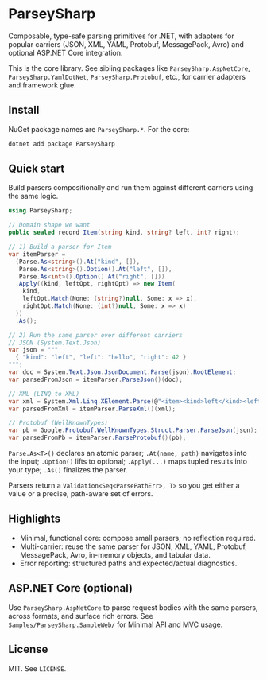# ParseySharp

Composable, type-safe parsing primitives for .NET, with adapters for popular carriers (JSON, XML, YAML, Protobuf, MessagePack, Avro) and optional ASP.NET Core integration.

This is the core library. See sibling packages like `ParseySharp.AspNetCore`, `ParseySharp.YamlDotNet`, `ParseySharp.Protobuf`, etc., for carrier adapters and framework glue.

## Install

NuGet package names are `ParseySharp.*`. For the core:

```bash
dotnet add package ParseySharp
```

## Quick start

Build parsers compositionally and run them against different carriers using the same logic.

```csharp
using ParseySharp;

// Domain shape we want
public sealed record Item(string kind, string? left, int? right);

// 1) Build a parser for Item
var itemParser =
  (Parse.As<string>().At("kind", []),
   Parse.As<string>().Option().At("left", []),
   Parse.As<int>().Option().At("right", []))
  .Apply((kind, leftOpt, rightOpt) => new Item(
    kind,
    leftOpt.Match(None: (string?)null, Some: x => x),
    rightOpt.Match(None: (int?)null, Some: x => x)
  ))
  .As();

// 2) Run the same parser over different carriers
// JSON (System.Text.Json)
var json = """
  { "kind": "left", "left": "hello", "right": 42 }
""";
var doc = System.Text.Json.JsonDocument.Parse(json).RootElement;
var parsedFromJson = itemParser.ParseJson()(doc);

// XML (LINQ to XML)
var xml = System.Xml.Linq.XElement.Parse(@"<item><kind>left</kind><left>hello</left><right>42</right></item>");
var parsedFromXml = itemParser.ParseXml()(xml);

// Protobuf (WellKnownTypes)
var pb = Google.Protobuf.WellKnownTypes.Struct.Parser.ParseJson(json);
var parsedFromPb = itemParser.ParseProtobuf()(pb);
```

`Parse.As<T>()` declares an atomic parser; `.At(name, path)` navigates into the input; `.Option()` lifts to optional; `.Apply(...)` maps tupled results into your type; `.As()` finalizes the parser.

Parsers return a `Validation<Seq<ParsePathErr>, T>` so you get either a value or a precise, path-aware set of errors.

## Highlights

- Minimal, functional core: compose small parsers; no reflection required.
- Multi-carrier: reuse the same parser for JSON, XML, YAML, Protobuf, MessagePack, Avro, in-memory objects, and tabular data.
- Error reporting: structured paths and expected/actual diagnostics.

## ASP.NET Core (optional)

Use `ParseySharp.AspNetCore` to parse request bodies with the same parsers, across formats, and surface rich errors. See `Samples/ParseySharp.SampleWeb/` for Minimal API and MVC usage.

## License

MIT. See `LICENSE`.
